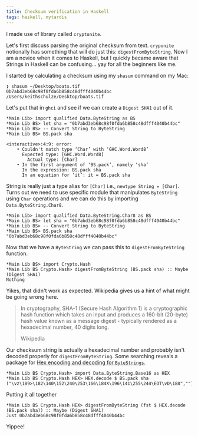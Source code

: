 ```yaml
---
title: Checksum verification in Haskell
tags: haskell, mytardis
---
```


I made use of library called `cryptonite`.

Let's first discuss parsing the original checksum from text. `cryponite` notionally has something that will do just this: `digestFromByteString`. Now I am a novice when it comes to Haskell, but I quickly became aware that Strings in Haskell can be confusing... yay for all the beginners like me.

I started by calculating a checksum using my `shasum` command on my Mac:

```
❯ shasum ~/Desktop/boats.tif
0b7abd3eb68c98f0fda6b858c48dfff4040b44bc  /Users/keithschulze/Desktop/boats.tif
```

Let's put that in `ghci` and see if we can create a `Digest SHA1` out of it.

```
*Main Lib> import qualified Data.ByteString as BS
*Main Lib BS> let sha = "0b7abd3eb68c98f0fda6b858c48dfff4040b44bc"
*Main Lib BS> -- Convert String to ByteString
*Main Lib BS> BS.pack sha

<interactive>:4:9: error:
    • Couldn't match type ‘Char’ with ‘GHC.Word.Word8’
      Expected type: [GHC.Word.Word8]
        Actual type: [Char]
    • In the first argument of ‘BS.pack’, namely ‘sha’
      In the expression: BS.pack sha
      In an equation for ‘it’: it = BS.pack sha
```

String is really just a type alias for `[Char]` i.e., `newtype String = [Char]`. Turns out we need to use specific module that manipulates `ByteString` using `Char` operations and we can do this by importing `Data.ByteString.Char8`.

```
*Main Lib> import qualified Data.ByteString.Char8 as BS
*Main Lib BS> let sha = "0b7abd3eb68c98f0fda6b858c48dfff4040b44bc"
*Main Lib BS> -- Convert String to ByteString
*Main Lib BS> BS.pack sha
"0b7abd3eb68c98f0fda6b858c48dfff4040b44bc"
```

Now that we have a `ByteString` we can pass this to `digestFromByteString` function.

```
*Main Lib BS> import Crypto.Hash
*Main Lib BS Crypto.Hash> digestFromByteString (BS.pack sha) :: Maybe (Digest SHA1)
Nothing
```

Yikes, that didn't work as expected. Wikipedia gives us a hint of what might be going wrong here.

> In cryptography, SHA-1 (Secure Hash Algorithm 1) is a cryptographic hash function which takes an input and produces a 160-bit (20-byte) hash value known as a message digest - typically rendered as a hexadecimal number, 40 digits long.
> <footer class="blockquote-footer">Wikipedia</footer>

Our checksum string is actually a hexadecimal number and probably isn't decoded properly for `digestFromByteString`. Some searching reveals a package for [Hex encoding and decoding for `ByteStrings`](https://hackage.haskell.org/package/base16-bytestring).

```
*Main Lib BS Crypto.Hash> import Data.ByteString.Base16 as HEX
*Main Lib BS Crypto.Hash HEX> HEX.decode $ BS.pack sha
("\vz\189>\182\140\152\240\253\166\184X\196\141\255\244\EOT\vD\188","")
```

Putting it all together

```
*Main Lib BS Crypto.Hash HEX> digestFromByteString (fst $ HEX.decode (BS.pack sha)) :: Maybe (Digest SHA1)
Just 0b7abd3eb68c98f0fda6b858c48dfff4040b44bc
```

Yippee!
